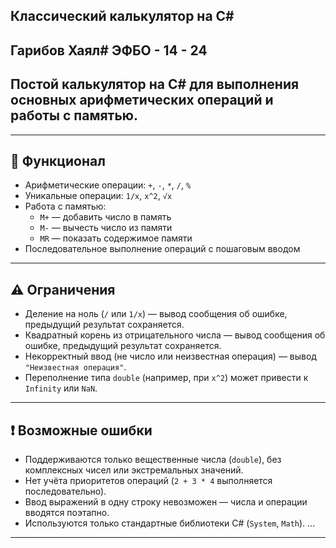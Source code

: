 ## Классический калькулятор на C#
## Гарибов Хаял# ЭФБО - 14 - 24
## Постой калькулятор на C# для выполнения основных арифметических операций и работы с памятью.

---

## 📌 Функционал

- Арифметические операции: `+`, `-`, `*`, `/`, `%`  
- Уникальные операции: `1/x`, `x^2`, `√x`  
- Работа с памятью:  
  - `M+` — добавить число в память  
  - `M-` — вычесть число из памяти  
  - `MR` — показать содержимое памяти  
- Последовательное выполнение операций с пошаговым вводом  

---

## ⚠ Ограничения

- Деление на ноль (`/` или `1/x`) — вывод сообщения об ошибке, предыдущий результат сохраняется.  
- Квадратный корень из отрицательного числа — вывод сообщения об ошибке, предыдущий результат сохраняется.  
- Некорректный ввод (не число или неизвестная операция) — вывод `"Неизвестная операция"`.  
- Переполнение типа `double` (например, при `x^2`) может привести к `Infinity` или `NaN`.   

---

## ❗ Возможные ошибки

- Поддерживаются только вещественные числа (`double`), без комплексных чисел или экстремальных значений.  
- Нет учёта приоритетов операций (`2 + 3 * 4` выполняется последовательно).  
- Ввод выражений в одну строку невозможен — числа и операции вводятся поэтапно.  
- Используются только стандартные библиотеки C# (`System`, `Math`).  ...


---

